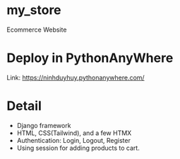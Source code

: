 # my_store
Ecommerce Website
# Deploy in PythonAnyWhere
Link: https://ninhduyhuy.pythonanywhere.com/
# Detail
- Django framework
- HTML, CSS(Tailwind), and a few HTMX
- Authentication: Login, Logout, Register
- Using session for adding products to cart.
